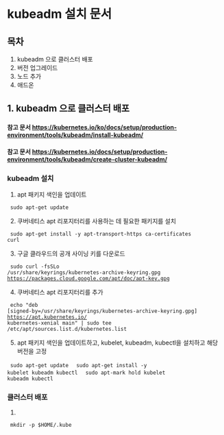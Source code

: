 # kubeadm 설치 문서 
## 목차
1. kubeadm 으로 클러스터 배포
2. 버전 업그레이드
3. 노드 추가
4. 애드온

## 1. kubeadm 으로 클러스터 배포 
#### 참고 문서 https://kubernetes.io/ko/docs/setup/production-environment/tools/kubeadm/install-kubeadm/
#### 참고 문서 https://kubernetes.io/docs/setup/production-environment/tools/kubeadm/create-cluster-kubeadm/

### kubeadm 설치


1) apt 패키지 색인을 업데이트 

 <code> sudo apt-get update </code>
  
2) 쿠버네티스 apt 리포지터리를 사용하는 데 필요한 패키지를 설치
  
 <code> sudo apt-get install -y apt-transport-https ca-certificates curl </code>
   
3) 구글 클라우드의 공개 사이닝 키를 다운로드 
   
<code> sudo curl -fsSLo /usr/share/keyrings/kubernetes-archive-keyring.gpg https://packages.cloud.google.com/apt/doc/apt-key.gpg </code>

4) 쿠버네티스 apt 리포지터리를 추가

<code> echo "deb [signed-by=/usr/share/keyrings/kubernetes-archive-keyring.gpg] https://apt.kubernetes.io/ kubernetes-xenial main" | sudo tee /etc/apt/sources.list.d/kubernetes.list </code>

5) apt 패키지 색인을 업데이트하고, kubelet, kubeadm, kubectl을 설치하고 해당 버전을 고정

<code> sudo apt-get update </code>
<code> sudo apt-get install -y kubelet kubeadm kubectl </code>
<code> sudo apt-mark hold kubelet kubeadm kubectl </code>

### 클러스터 배포

1)
<code> mkdir -p $HOME/.kube </code>

